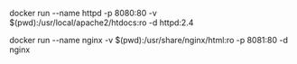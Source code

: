 docker run --name httpd -p 8080:80 -v $(pwd):/usr/local/apache2/htdocs:ro -d httpd:2.4


docker run --name nginx -v $(pwd):/usr/share/nginx/html:ro -p 8081:80 -d nginx
